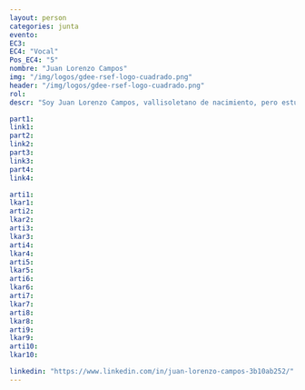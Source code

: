 ```yaml
---
layout: person
categories: junta
evento: 
EC3: 
EC4: "Vocal"
Pos_EC4: "5"
nombre: "Juan Lorenzo Campos"
img: "/img/logos/gdee-rsef-logo-cuadrado.png"
header: "/img/logos/gdee-rsef-logo-cuadrado.png"
rol: 
descr: "Soy Juan Lorenzo Campos, vallisoletano de nacimiento, pero estudiante del Doble Grado de Física y Matemáticas en la Universidad de Oviedo. Como Vocal formo parte del Comité de Miembros y Delegaciones de la Junta del GdeE, desde donde con mi ganas y mi entusiasmo podré aportar para que el GdeE llegue a todos los rincones de las universidades españolas."

part1: 
link1: 
part2: 
link2: 
part3:
link3:
part4:
link4:

arti1:
lkar1: 
arti2:
lkar2:
arti3:
lkar3:
arti4:
lkar4:
arti5:
lkar5: 
arti6:
lkar6:
arti7:
lkar7: 
arti8:
lkar8:
arti9:
lkar9:
arti10:
lkar10:

linkedin: "https://www.linkedin.com/in/juan-lorenzo-campos-3b10ab252/"
---
```

